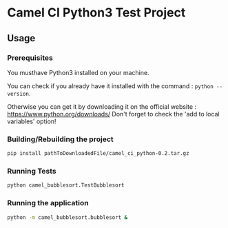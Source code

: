 # Camel CI Python3 Test Project

## Usage

### Prerequisites

You musthave Python3 installed on your machine.

You can check if you already have it installed with the command : `python --version`.

Otherwise you can get it by downloading it on the official website : https://www.python.org/downloads/
Don't forget to check the 'add to local variables' option!

### Building/Rebuilding the project

```bash
pip install pathToDownloadedFile/camel_ci_python-0.2.tar.gz
```

### Running Tests

```bash
python camel_bubblesort.TestBubblesort
```

### Running the application

```bash
python -m camel_bubblesort.bubblesort &
```
